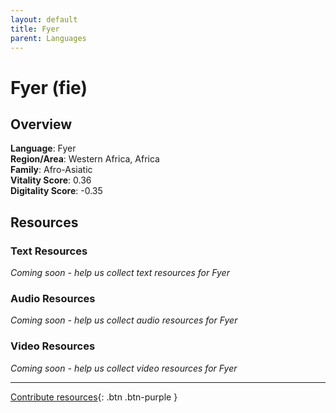 ```yaml
---
layout: default
title: Fyer
parent: Languages
---
```


# Fyer (fie)

## Overview

**Language**: Fyer  
**Region/Area**: Western Africa, Africa  
**Family**: Afro-Asiatic  
**Vitality Score**: 0.36  
**Digitality Score**: -0.35  

## Resources

### Text Resources
*Coming soon - help us collect text resources for Fyer*

### Audio Resources
*Coming soon - help us collect audio resources for Fyer*

### Video Resources
*Coming soon - help us collect video resources for Fyer*

---

[Contribute resources](https://fairtrain.github.io/){: .btn .btn-purple }
